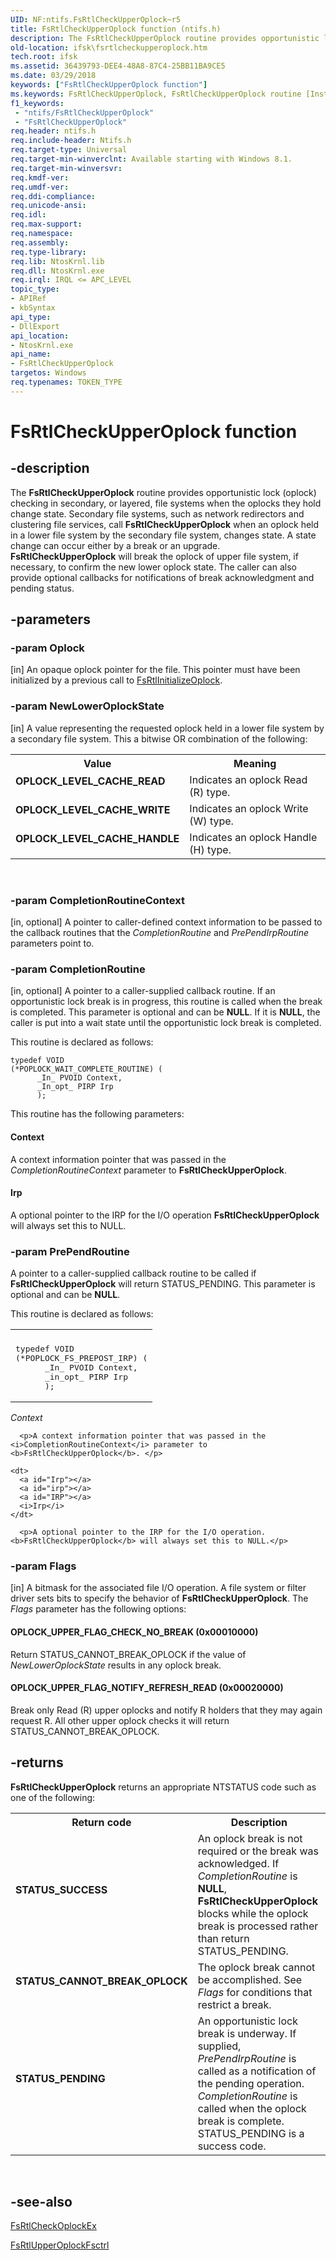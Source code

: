 ```yaml
---
UID: NF:ntifs.FsRtlCheckUpperOplock~r5
title: FsRtlCheckUpperOplock function (ntifs.h)
description: The FsRtlCheckUpperOplock routine provides opportunistic lock (oplock) checking in secondary, or layered, file systems when the oplocks they hold change state.
old-location: ifsk\fsrtlcheckupperoplock.htm
tech.root: ifsk
ms.assetid: 36439793-DEE4-48A8-87C4-25BB11BA9CE5
ms.date: 03/29/2018
keywords: ["FsRtlCheckUpperOplock function"]
ms.keywords: FsRtlCheckUpperOplock, FsRtlCheckUpperOplock routine [Installable File System Drivers], OPLOCK_LEVEL_CACHE_HANDLE, OPLOCK_LEVEL_CACHE_READ, OPLOCK_LEVEL_CACHE_WRITE, ifsk.fsrtlcheckupperoplock, ntifs/FsRtlCheckUpperOplock
f1_keywords:
 - "ntifs/FsRtlCheckUpperOplock"
 - "FsRtlCheckUpperOplock"
req.header: ntifs.h
req.include-header: Ntifs.h
req.target-type: Universal
req.target-min-winverclnt: Available starting with Windows 8.1.
req.target-min-winversvr:
req.kmdf-ver:
req.umdf-ver:
req.ddi-compliance:
req.unicode-ansi:
req.idl:
req.max-support:
req.namespace:
req.assembly:
req.type-library:
req.lib: NtosKrnl.lib
req.dll: NtosKrnl.exe
req.irql: IRQL <= APC_LEVEL
topic_type:
- APIRef
- kbSyntax
api_type:
- DllExport
api_location:
- NtosKrnl.exe
api_name:
- FsRtlCheckUpperOplock
targetos: Windows
req.typenames: TOKEN_TYPE
---
```


# FsRtlCheckUpperOplock function


## -description


The <b>FsRtlCheckUpperOplock</b> routine provides opportunistic lock (oplock) checking  in secondary, or layered, file systems when the oplocks they hold change state. Secondary file systems, such as network redirectors and clustering file services, call <b>FsRtlCheckUpperOplock</b> when an oplock held in a lower file system by the secondary file system, changes state. A state change can occur either by a break or an upgrade. <b>FsRtlCheckUpperOplock</b> will break the oplock of upper file system, if necessary, to confirm the new lower oplock state. The caller can also provide optional callbacks for notifications of break acknowledgment and pending status.


## -parameters




### -param Oplock 
[in]
An opaque oplock pointer for the file. This pointer must have been initialized by a previous call to <a href="https://docs.microsoft.com/windows-hardware/drivers/ddi/ntifs/nf-ntifs-_fsrtl_advanced_fcb_header-fsrtlinitializeoplock">FsRtlInitializeOplock</a>.


### -param NewLowerOplockState 
[in]
A value representing the requested oplock held in a lower file system by a secondary file system. This a bitwise OR combination of the following:

<table>
<tr>
<th>Value</th>
<th>Meaning</th>
</tr>
<tr>
<td width="40%"><a id="OPLOCK_LEVEL_CACHE_READ"></a><a id="oplock_level_cache_read"></a><dl>
<dt><b>OPLOCK_LEVEL_CACHE_READ</b></dt>
</dl>
</td>
<td width="60%">
Indicates an oplock Read (R) type.

</td>
</tr>
<tr>
<td width="40%"><a id="OPLOCK_LEVEL_CACHE_WRITE"></a><a id="oplock_level_cache_write"></a><dl>
<dt><b>OPLOCK_LEVEL_CACHE_WRITE</b></dt>
</dl>
</td>
<td width="60%">
Indicates an oplock Write (W) type.

</td>
</tr>
<tr>
<td width="40%"><a id="OPLOCK_LEVEL_CACHE_HANDLE"></a><a id="oplock_level_cache_handle"></a><dl>
<dt><b>OPLOCK_LEVEL_CACHE_HANDLE</b></dt>
</dl>
</td>
<td width="60%">
Indicates an oplock Handle (H) type.

</td>
</tr>
</table>
 


### -param CompletionRoutineContext 
[in, optional]
A pointer to caller-defined context information to be passed to the callback routines that the <i>CompletionRoutine</i> and <i>PrePendIrpRoutine</i> parameters point to.


### -param CompletionRoutine 
[in, optional]
A pointer to a caller-supplied callback routine. If an opportunistic lock break is in progress, this routine is called when the break is completed. This parameter is optional and can be <b>NULL</b>. If it is <b>NULL</b>, the caller is put into a wait state until the opportunistic lock break is completed.

This routine is declared as follows:


```
typedef VOID
(*POPLOCK_WAIT_COMPLETE_ROUTINE) (
      _In_ PVOID Context,
      _In_opt_ PIRP Irp
      );
```

This routine has the following parameters:





#### Context

A context information pointer that was passed in the <i>CompletionRoutineContext</i> parameter to <b>FsRtlCheckUpperOplock</b>.



#### Irp

A optional pointer to the IRP for the I/O operation <b>FsRtlCheckUpperOplock</b> will always set this to NULL.


### -param PrePendRoutine

<p>A pointer to a caller-supplied callback routine to be called if <b>FsRtlCheckUpperOplock</b> will return STATUS_PENDING. This parameter is optional and can be <b>NULL</b>. </p>
  <p>This routine is declared as follows: </p>
  <div class="code">
    <span codelanguage="">
      <table>
        <tr>
          <th></th>
        </tr>
        <tr>
          <td>
            <pre>typedef VOID
(*POPLOCK_FS_PREPOST_IRP) (
      _In_ PVOID Context,
      _in_opt_ PIRP Irp
      );</pre>
          </td>
        </tr>
      </table>
    </span>
  </div>
  <p></p>
  <dl>
    <dt>
      <a id="Context"></a>
      <a id="context"></a>
      <a id="CONTEXT"></a>
      <i>Context</i>
    </dt>
    
      <p>A context information pointer that was passed in the <i>CompletionRoutineContext</i> parameter to <b>FsRtlCheckUpperOplock</b>. </p>
    
    <dt>
      <a id="Irp"></a>
      <a id="irp"></a>
      <a id="IRP"></a>
      <i>Irp</i>
    </dt>
    
      <p>A optional pointer to the IRP for the I/O operation. <b>FsRtlCheckUpperOplock</b> will always set this to NULL.</p>
    
  </dl>


### -param Flags 
[in]
A bitmask for the associated file I/O operation. A file system or filter driver sets bits to specify the behavior of <b>FsRtlCheckUpperOplock</b>. The <i>Flags</i> parameter has the following options:





#### OPLOCK_UPPER_FLAG_CHECK_NO_BREAK   (0x00010000)

Return STATUS_CANNOT_BREAK_OPLOCK if the value of <i>NewLowerOplockState</i> results in any oplock break.



#### OPLOCK_UPPER_FLAG_NOTIFY_REFRESH_READ   (0x00020000)

Break only Read (R) upper oplocks and notify R holders that they may again request R.  All other upper oplock checks it will return STATUS_CANNOT_BREAK_OPLOCK.


## -returns



<b>FsRtlCheckUpperOplock</b> returns an appropriate NTSTATUS code such as one of the following:

<table>
<tr>
<th>Return code</th>
<th>Description</th>
</tr>
<tr>
<td width="40%">
<dl>
<dt><b>STATUS_SUCCESS</b></dt>
</dl>
</td>
<td width="60%">
An oplock break is not required or the break was acknowledged. If <i>CompletionRoutine</i> is <b>NULL</b>, <b>FsRtlCheckUpperOplock</b> blocks while the oplock break is processed rather than return STATUS_PENDING.

</td>
</tr>
<tr>
<td width="40%">
<dl>
<dt><b>STATUS_CANNOT_BREAK_OPLOCK</b></dt>
</dl>
</td>
<td width="60%">
The oplock break cannot be accomplished. See <i>Flags</i> for conditions that restrict a break.

</td>
</tr>
<tr>
<td width="40%">
<dl>
<dt><b>STATUS_PENDING</b></dt>
</dl>
</td>
<td width="60%">
An opportunistic lock break is underway. If supplied, <i>PrePendIrpRoutine</i> is called as a notification of the pending operation.  <i>CompletionRoutine</i> is called when the oplock break is complete. STATUS_PENDING is a success code.

</td>
</tr>
</table>
 




## -see-also




<a href="https://docs.microsoft.com/windows-hardware/drivers/ddi/ntifs/nf-ntifs-_fsrtl_advanced_fcb_header-fsrtlcheckoplockex">FsRtlCheckOplockEx</a>



<a href="https://docs.microsoft.com/windows-hardware/drivers/ddi/ntifs/nf-ntifs-_fsrtl_advanced_fcb_header-fsrtlupperoplockfsctrl">FsRtlUpperOplockFsctrl</a>
 

 


